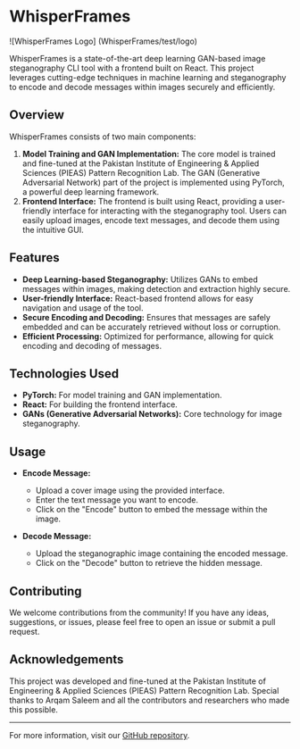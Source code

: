 # WhisperFrames

![WhisperFrames Logo] (WhisperFrames/test/logo)

WhisperFrames is a state-of-the-art deep learning GAN-based image steganography CLI tool with a frontend built on React. This project leverages cutting-edge techniques in machine learning and steganography to encode and decode messages within images securely and efficiently.

## Overview

WhisperFrames consists of two main components:
1. **Model Training and GAN Implementation:** The core model is trained and fine-tuned at the Pakistan Institute of Engineering & Applied Sciences (PIEAS) Pattern Recognition Lab. The GAN (Generative Adversarial Network) part of the project is implemented using PyTorch, a powerful deep learning framework.
2. **Frontend Interface:** The frontend is built using React, providing a user-friendly interface for interacting with the steganography tool. Users can easily upload images, encode text messages, and decode them using the intuitive GUI.

## Features

- **Deep Learning-based Steganography:** Utilizes GANs to embed messages within images, making detection and extraction highly secure.
- **User-friendly Interface:** React-based frontend allows for easy navigation and usage of the tool.
- **Secure Encoding and Decoding:** Ensures that messages are safely embedded and can be accurately retrieved without loss or corruption.
- **Efficient Processing:** Optimized for performance, allowing for quick encoding and decoding of messages.

## Technologies Used

- **PyTorch:** For model training and GAN implementation.
- **React:** For building the frontend interface.
- **GANs (Generative Adversarial Networks):** Core technology for image steganography.

## Usage

- **Encode Message:**
  - Upload a cover image using the provided interface.
  - Enter the text message you want to encode.
  - Click on the "Encode" button to embed the message within the image.

- **Decode Message:**
  - Upload the steganographic image containing the encoded message.
  - Click on the "Decode" button to retrieve the hidden message.

## Contributing

We welcome contributions from the community! If you have any ideas, suggestions, or issues, please feel free to open an issue or submit a pull request.



## Acknowledgements

This project was developed and fine-tuned at the Pakistan Institute of Engineering & Applied Sciences (PIEAS) Pattern Recognition Lab. Special thanks to Arqam Saleem and all the contributors and researchers who made this possible.

---

For more information, visit our [GitHub repository](https://github.com/Crypto47/WhisperFrames).

